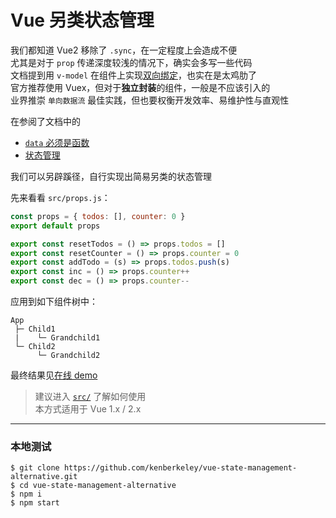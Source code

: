 # Vue 另类状态管理

我们都知道 Vue2 移除了 `.sync`，在一定程度上会造成不便  
尤其是对于 `prop` 传递深度较浅的情况下，确实会多写一些代码  
文档提到用 `v-model` 在组件上实现[双向绑定](http://vuejs.org/v2/guide/components.html#Form-Input-Components-using-Custom-Events)，也实在是太鸡肋了  
官方推荐使用 Vuex，但对于**独立封装**的组件，一般是不应该引入的  
业界推崇 `单向数据流` 最佳实践，但也要权衡开发效率、易维护性与直观性

在参阅了文档中的

* [`data` 必须是函数](http://vuejs.org/v2/guide/components.html#data-Must-Be-a-Function)
* [状态管理](http://vuejs.org/v2/guide/state-management.html)

我们可以另辟蹊径，自行实现出简易另类的状态管理  

先来看看 `src/props.js`：

```js
const props = { todos: [], counter: 0 }
export default props

export const resetTodos = () => props.todos = []
export const resetCounter = () => props.counter = 0
export const addTodo = (s) => props.todos.push(s)
export const inc = () => props.counter++
export const dec = () => props.counter--
```

应用到如下组件树中：

```
App
 ├─ Child1
 |    └─ Grandchild1
 └─ Child2
      └─ Grandchild2
```

最终结果见[在线 demo](https://kenberkeley.github.io/vue-state-management-alternative/dist/)  

> 建议进入 [`src/`](./src) 了解如何使用  
> 本方式适用于 Vue 1.x / 2.x

***

### 本地测试

```
$ git clone https://github.com/kenberkeley/vue-state-management-alternative.git
$ cd vue-state-management-alternative
$ npm i
$ npm start
```
